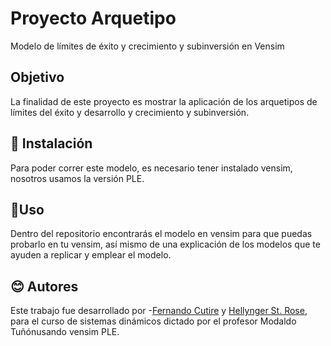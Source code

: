 # Proyecto Arquetipo

Modelo de límites de éxito y crecimiento y subinversión en Vensim

## Objetivo
La finalidad de este proyecto es mostrar la aplicación de los arquetipos de límites del éxito y desarrollo y crecimiento y subinversión.

## 🔨 Instalación
Para poder correr este modelo, es necesario tener instalado vensim, nosotros usamos la versión PLE.	

## 👀Uso
Dentro del repositorio encontrarás el modelo en vensim para que puedas probarlo en tu vensim, así mismo de una explicación de los modelos que te ayuden a replicar y emplear el modelo. 



## 😊 Autores
Este trabajo fue desarrollado por -[Fernando Cutire](https://github.com/FernandoCutire) y [Hellynger St. Rose](https://github.com/Hellynger), para el curso de sistemas dinámicos dictado por el profesor Modaldo Tuñónusando vensim PLE.




